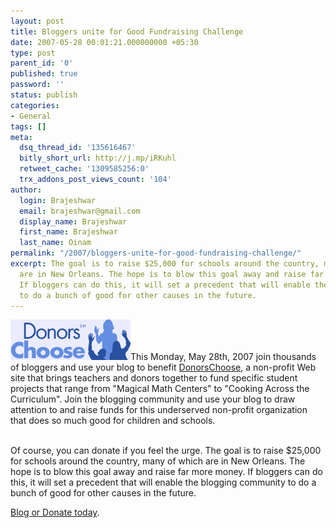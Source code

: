 ```yaml
---
layout: post
title: Bloggers unite for Good Fundraising Challenge
date: 2007-05-28 00:01:21.000000000 +05:30
type: post
parent_id: '0'
published: true
password: ''
status: publish
categories:
- General
tags: []
meta:
  dsq_thread_id: '135616467'
  bitly_short_url: http://j.mp/iRKuhl
  retweet_cache: '1309585256:0'
  trx_addons_post_views_count: '104'
author:
  login: Brajeshwar
  email: brajeshwar@gmail.com
  display_name: Brajeshwar
  first_name: Brajeshwar
  last_name: Oinam
permalink: "/2007/bloggers-unite-for-good-fundraising-challenge/"
excerpt: The goal is to raise $25,000 for schools around the country, many of which
  are in New Orleans. The hope is to blow this goal away and raise far more money.
  If bloggers can do this, it will set a precedent that will enable the blogging community
  to do a bunch of good for other causes in the future.
---
```

<p><a href="http://www.donorschoose.org/donors/viewChallenge.html?id=16793"><img src="/static/2007/05/donorschoose.gif" alt="Donors Choose" /></a>This Monday, May 28th, 2007 join thousands of bloggers and use your blog to benefit <a href="http://www.donorschoose.org/donors/viewChallenge.html?id=16793">DonorsChoose</a>, a non-profit Web site that brings teachers and donors together to fund specific student projects that range from "Magical Math Centers" to "Cooking Across the Curriculum". Join the blogging community and use your blog to draw attention to and raise funds for this underserved non-profit organization that does so much good for children and schools. </p>
<p><br />
Of course, you can donate if you feel the urge. The goal is to raise $25,000 for schools around the country, many of which are in New Orleans. The hope is to blow this goal away and raise far more money. If bloggers can do this, it will set a precedent that will enable the blogging community to do a bunch of good for other causes in the future.</p>
<p><a href="http://www.donorschoose.org/donors/viewChallenge.html?id=16793">Blog or Donate today</a>.</p>
